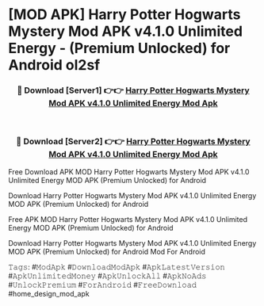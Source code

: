 # [MOD APK] Harry Potter Hogwarts Mystery Mod APK v4.1.0 Unlimited Energy - (Premium Unlocked) for Android ol2sf



<div align="center">
<h3>🔴 Download [Server1] 👉👉 <a href="https://momento.my/?title=Harry_Potter_Hogwarts_Mystery_Mod_APK_v4.1.0_Unlimited_Energy">Harry Potter Hogwarts Mystery Mod APK v4.1.0 Unlimited Energy Mod Apk</a></h3><br>

<h3>🔴 Download [Server2] 👉👉 <a href="https://momento.my/?title=Harry_Potter_Hogwarts_Mystery_Mod_APK_v4.1.0_Unlimited_Energy">Harry Potter Hogwarts Mystery Mod APK v4.1.0 Unlimited Energy Mod Apk</a></h3>
</div>



Free Download APK MOD Harry Potter Hogwarts Mystery Mod APK v4.1.0 Unlimited Energy MOD APK (Premium Unlocked) for Android

Download Harry Potter Hogwarts Mystery Mod APK v4.1.0 Unlimited Energy MOD APK (Premium Unlocked) for Android

Free APK MOD Harry Potter Hogwarts Mystery Mod APK v4.1.0 Unlimited Energy MOD APK (Premium Unlocked) for Android

Download Harry Potter Hogwarts Mystery Mod APK v4.1.0 Unlimited Energy MOD APK (Premium Unlocked) for Android Mod For Android

𝚃𝚊𝚐𝚜: #𝙼𝚘𝚍𝙰𝚙𝚔 #𝙳𝚘𝚠𝚗𝚕𝚘𝚊𝚍𝙼𝚘𝚍𝙰𝚙𝚔 #𝙰𝚙𝚔𝙻𝚊𝚝𝚎𝚜𝚝𝚅𝚎𝚛𝚜𝚒𝚘𝚗 #𝙰𝚙𝚔𝚄𝚗𝚕𝚒𝚖𝚒𝚝𝚎𝚍𝙼𝚘𝚗𝚎𝚢 #𝙰𝚙𝚔𝚄𝚗𝚕𝚘𝚌𝚔𝙰𝚕𝚕 #𝙰𝚙𝚔𝙽𝚘𝙰𝚍𝚜 #𝚄𝚗𝚕𝚘𝚌𝚔𝙿𝚛𝚎𝚖𝚒𝚞𝚖 #𝙵𝚘𝚛𝙰𝚗𝚍𝚛𝚘𝚒𝚍 #𝙵𝚛𝚎𝚎𝙳𝚘𝚠𝚗𝚕𝚘𝚊𝚍 #home_design_mod_apk
